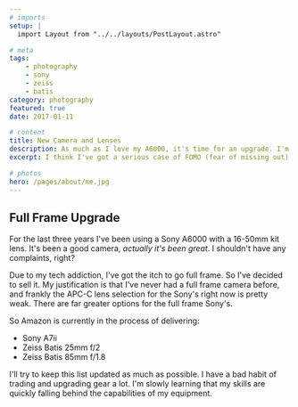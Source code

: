 ```yaml
---
# imports
setup: |
  import Layout from "../../layouts/PostLayout.astro"

# meta
tags:
    - photography
    - sony
    - zeiss
    - batis
category: photography
featured: true
date: 2017-01-11

# content
title: New Camera and Lenses
description: As much as I love my A6000, it's time for an upgrade. I'm making the jump to a full frame Sony A7ii along with Zeiss Batis lenses.
excerpt: I think I've got a serious case of FOMO (fear of missing out) when it comes to full frame. I haven't reached the capabilities of my Sony A6000, but I still can't shake the feeling that I'd be getting more out of a full frame A7. I'm sure that's a bad justification, but I'm going with it.

# photos
hero: /pages/about/me.jpg
---
```


## Full Frame Upgrade
For the last three years I've been using a Sony A6000 with a 16-50mm kit lens. It's been a good camera, *actually it's been great*. I shouldn't have any complaints, right?

Due to my tech addiction, I've got the itch to go full frame. So I've decided to sell it. My justification is that I've never had a full frame camera before, and frankly the APC-C lens selection for the Sony's right now is pretty weak. There are far greater options for the full frame Sony's.

So Amazon is currently in the process of delivering:
- Sony A7ii
- Zeiss Batis 25mm f/2
- Zeiss Batis 85mm f/1.8

I'll try to keep this list updated as much as possible. I have a bad habit of trading and upgrading gear a lot. I'm slowly learning that my skills are quickly falling behind the capabilities of my equipment.
